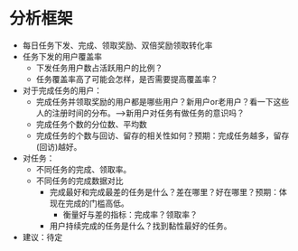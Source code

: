 # 分析框架
* 每日任务下发、完成、领取奖励、双倍奖励领取转化率
* 任务下发的用户覆盖率
    - 下发任务用户数占活跃用户的比例？
    - 任务覆盖率高了可能会怎样，是否需要提高覆盖率？
* 对于完成任务的用户：
    - 完成任务并领取奖励的用户都是哪些用户？新用户or老用户？看一下这些人的注册时间的分布。-->新用户对任务有做任务的意识吗？
    - 完成任务个数的分位数、平均数
    - 完成任务的个数与回访、留存的相关性如何？预期：完成任务越多，留存(回访)越好。
* 对任务：
    - 不同任务的完成、领取率。
    - 不同任务的完成数据对比
        + 完成最好和完成最差的任务是什么？差在哪里？好在哪里？预期：体现在完成的门槛高低。
            * 衡量好与差的指标：完成率？领取率？
        + 用户持续完成的任务是什么？找到黏性最好的任务。
* 建议：待定
